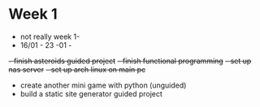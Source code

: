 # Week 1 
- not really week 1- 
- 16/01 - 23 -01 - 


~~- finish asteroids guided project~~
~~- finish functional programming~~
~~- set up nas server~~ 
~~- set up arch linux on main pc~~
- create another mini game with python (unguided)
- build a static site generator guided project 
